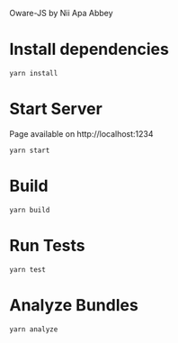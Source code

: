 Oware-JS by Nii Apa Abbey

# Install dependencies
```
yarn install
```

# Start Server
Page available on http://localhost:1234
```
yarn start
```

# Build
```
yarn build
```

# Run Tests
```
yarn test
```

# Analyze Bundles
```
yarn analyze
```
